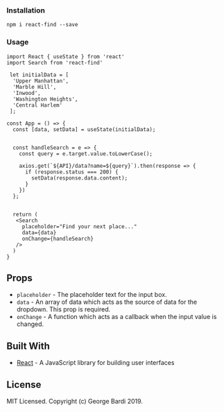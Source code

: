 
### Installation

```
npm i react-find --save
```

### Usage

```
import React { useState } from 'react'
import Search from 'react-find'

 let initialData = [
  'Upper Manhattan',
  'Marble Hill',
  'Inwood',
  'Washington Heights',
  'Central Harlem'
 ];

const App = () => {
  const [data, setData] = useState(initialData);


  const handleSearch = e => {
    const query = e.target.value.toLowerCase();

    axios.get(`${API}/data?name=${query}`).then(response => {
      if (response.status === 200) {
        setData(response.data.content);
      }
    })
  };
  
  
  return (
   <Search
     placeholder="Find your next place..."
     data={data}
     onChange={handleSearch}
   />
  )
}
```

## Props

- `placeholder` - The placeholder text for the input box.
- `data` - An array of data which acts as the source of data for the dropdown. This prop is required.
- `onChange` - A function which acts as a callback when the input value is changed.

## Built With

- [React](https://reactjs.org/) - A JavaScript library for building user interfaces

## License

MIT Licensed. Copyright (c) George Bardi 2019.
